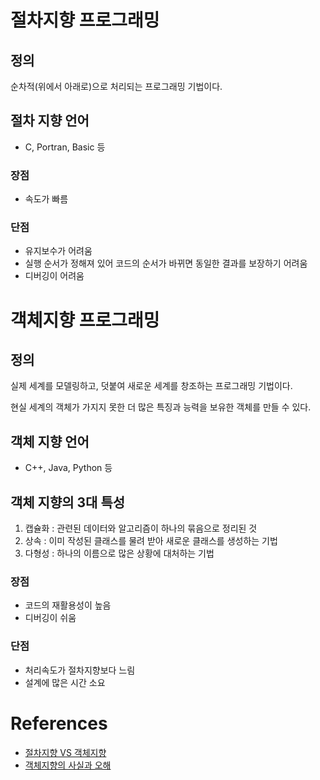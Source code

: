 # 절차지향 프로그래밍

## 정의

순차적(위에서 아래로)으로 처리되는 프로그래밍 기법이다.

## 절차 지향 언어

- C, Portran, Basic 등

### 장점

- 속도가 빠름

### 단점

- 유지보수가 어려움
- 실행 순서가 정해져 있어 코드의 순서가 바뀌면 동일한 결과를 보장하기 어려움
- 디버깅이 어려움

# 객체지향 프로그래밍

## 정의

실제 세계를 모델링하고, 덧붙여 새로운 세계를 창조하는 프로그래밍 기법이다.

현실 세계의 객체가 가지지 못한 더 많은 특징과 능력을 보유한 객체를 만들 수 있다.

## 객체 지향 언어

- C++, Java, Python 등

## 객체 지향의 3대 특성

1. 캡슐화 : 관련된 데이터와 알고리즘이 하나의 묶음으로 정리된 것
2. 상속 : 이미 작성된 클래스를 물려 받아 새로운 클래스를 생성하는 기법
3. 다형성 : 하나의 이름으로 많은 상황에 대처하는 기법

### 장점

- 코드의 재활용성이 높음
- 디버깅이 쉬움

### 단점

- 처리속도가 절차지향보다 느림
- 설계에 많은 시간 소요

# References

- [절차지향 VS 객체지향](https://brownbears.tistory.com/407)
- [객체지향의 사실과 오해](https://jongmin92.github.io/2019/02/10/Programming/object_oriented_facts_and_misunderstandings/)
